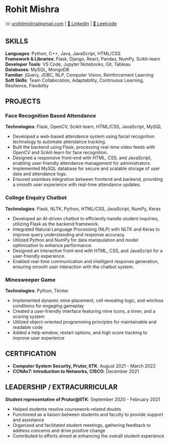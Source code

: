 # Rohit Mishra
 ✉️ urohitmishra@gmail.com | [🔗 LinkedIn](https://linkedin.com/in/mirohit) | [🐙 Leetcode](https://leetcode.com/u/newChallenge/)


## SKILLS
**Languages**: Python, C++, Java, JavaScript, HTML/CSS  
**Framework & Libraries**: Flask, Django, React, Pandas, NumPy, Scikit-learn  
**Developer Tools**: VS Code, Jupyter Notebooks, Git, Tableau  
**Databases**: MySQL, MongoDB  
**Familiar**: jQuery, JDBC, NLP, Computer Vision, Reinforcement Learning  
**Soft Skills**: Team Collaboration, Adaptability, Continuous Learning, Resilience, Flexibility  

## PROJECTS

### Face Recognition Based Attendance  
**Technologies**: Flask, OpenCV, Scikit-learn, HTML/CSS, JavaScript, MySQL  
- Developed a web-based attendance system using facial recognition technology to automate attendance tracking.
- Built the backend using Flask, processing real-time video feeds with OpenCV and Scikit-learn for face recognition.
- Designed a responsive front-end with HTML, CSS, and JavaScript, enabling user-friendly attendance management for administrators.
- Implemented MySQL database for secure and scalable storage of user data and attendance logs.
- Ensured seamless integration between frontend and backend, providing a smooth user experience with real-time attendance updates.

### College Enquiry Chatbot  
**Technologies**: Flask, NLTK, Python, HTML/CSS, JavaScript, NumPy, Keras  
- Developed an AI-driven chatbot to efficiently handle student inquiries, utilizing Flask as the backend framework.
- Integrated Natural Language Processing (NLP) with NLTK and Keras to improve query understanding and response accuracy.
- Utilized Python and NumPy for data manipulation and model optimization to enhance performance.
- Designed an interactive front-end with HTML, CSS, and JavaScript for a user-friendly experience.
- Enabled real-time communication and intelligent response generation, ensuring smooth user interaction with the chatbot system.  

### Minesweeper Game  
**Technologies**: Python, Tkinter  
- Implemented dynamic mine placement, cell revealing logic, and win/loss conditions for engaging gameplay  
- Created a user-friendly interface featuring mine icons, a timer, and a scoring system  
- Utilized object-oriented programming principles for maintainable and readable code  
- Added a help window, restart options, and high score tracking to improve user experience  

## CERTIFICATION
- **Computer System Security, Prutor, IITK**: August 2021 - March 2022
- **CCNAv7: Introduction to Networks, CISCO**:  December 2021  
  

## LEADERSHIP / EXTRACURRICULAR
**Student representative of Prutor@IITK**: September 2020 - February 2021  
- Helped students resolve coursework-related doubts  
- Functioned as a liaison between students and faculty to provide support and assistance  
- Organized and facilitated student meetings, gathering feedback to address concerns and drive positive change  
- Contributed to efforts aimed at enhancing the overall student experience
